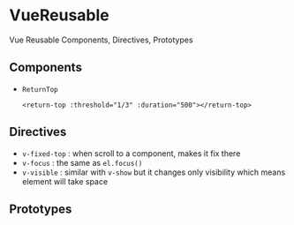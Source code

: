 # VueReusable

Vue Reusable Components, Directives, Prototypes


## Components

- `ReturnTop`
  ```vue
  <return-top :threshold="1/3" :duration="500"></return-top>
  ```


## Directives

- `v-fixed-top`  :  when scroll to a component, makes it fix there
- `v-focus`      :  the same as `el.focus()`
- `v-visible`    :  similar with `v-show` but it changes only visibility which means element will take space


## Prototypes
